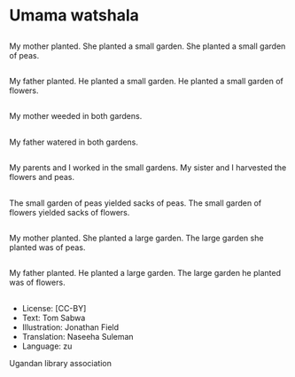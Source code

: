 # Umama watshala

##
My mother planted.
She planted a small
garden.
She planted a small
garden of peas.

##
My father planted.
He planted a small
garden.
He planted a small
garden of flowers.

##
My mother weeded in
both gardens.

##
My father watered in
both gardens.

##
My parents and I
worked in the small
gardens.
My sister and I
harvested the flowers
and peas.

##
The small garden of
peas yielded sacks of
peas.
The small garden of
flowers yielded sacks of
flowers.

##
My mother planted.
She planted a large
garden.
The large garden she
planted was of peas.

##
My father planted.
He planted a large
garden.
The large garden he
planted was of flowers.

##
* License: [CC-BY]
* Text: Tom Sabwa
* Illustration: Jonathan Field
* Translation: Naseeha Suleman
* Language: zu

Ugandan library association
